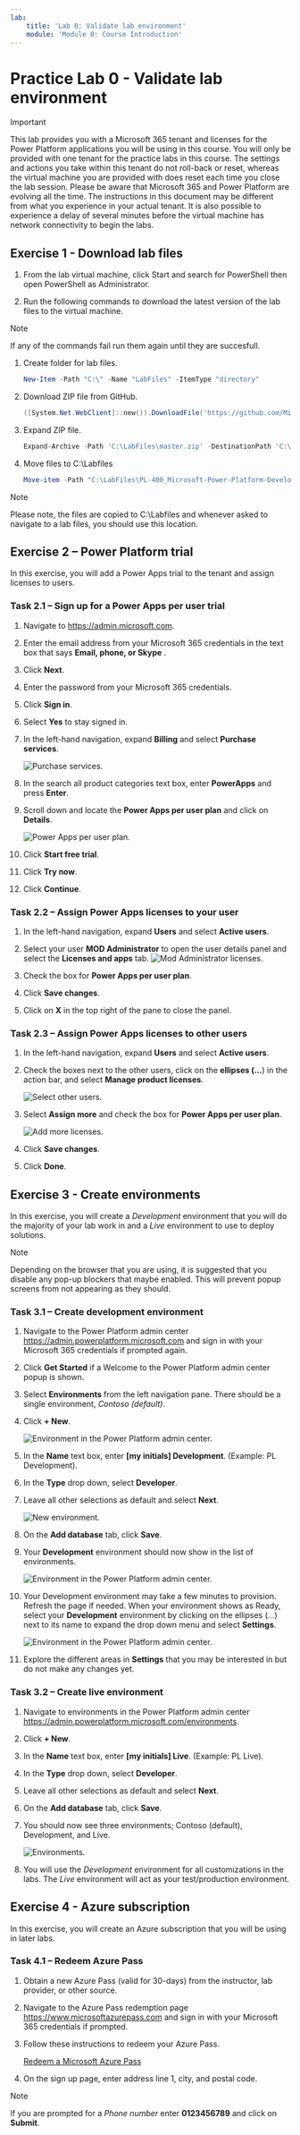 ```yaml
---
lab:
    title: 'Lab 0: Validate lab environment'
    module: 'Module 0: Course Introduction'
---
```


# Practice Lab 0 - Validate lab environment

> [!IMPORTANT]
> This lab provides you with a Microsoft 365 tenant and licenses for the Power Platform applications you will be using in this course. You will only be provided with one tenant for the practice labs in this course. The settings and actions you take within this tenant do not roll-back or reset, whereas the virtual machine you are provided with does reset each time you close the lab session. Please be aware that Microsoft 365 and Power Platform are evolving all the time. The instructions in this document may be different from what you experience in your actual tenant. It is also possible to experience a delay of several minutes before the virtual machine has network connectivity to begin the labs.

## Exercise 1 - Download lab files

1. From the lab virtual machine, click Start and search for PowerShell then open PowerShell as Administrator.

1. Run the following commands to download the latest version of the lab files to the virtual machine.

> [!Note]
> If any of the commands fail run them again until they are succesfull.

1. Create folder for lab files.

   ```powershell
   New-Item -Path "C:\" -Name "LabFiles" -ItemType "directory"   
   ```

1. Download ZIP file from GitHub.

   ```powershell
   ([System.Net.WebClient]::new()).DownloadFile('https://github.com/MicrosoftLearning/PL-400_Microsoft-Power-Platform-Developer/archive/master.zip', 'C:\LabFiles\master.zip')

   ```

1. Expand ZIP file.

   ```powershell
   Expand-Archive -Path 'C:\LabFiles\master.zip' -DestinationPath 'C:\LabFiles'

   ```

1. Move files to C:\Labfiles

   ```powershell
   Move-item -Path "C:\LabFiles\PL-400_Microsoft-Power-Platform-Developer-master\Instructions\*" -Destination "C:\LabFiles" -confirm: $false
   ```

> [!NOTE]
>Please note, the files are copied to C:\Labfiles and whenever asked to navigate to a lab files, you should  use this location.

## Exercise 2 – Power Platform trial

In this exercise, you will add a Power Apps trial to the tenant and assign licenses to users.

### Task 2.1 – Sign up for a Power Apps per user trial

1. Navigate to <https://admin.microsoft.com>.

1. Enter the email address from your Microsoft 365 credentials in the text box that says **Email, phone, or Skype** .

1. Click **Next**.

1. Enter the password from your Microsoft 365 credentials.

1. Click **Sign in**.

1. Select **Yes** to stay signed in.

1. In the left-hand navigation, expand **Billing** and select **Purchase services**.

    ![Purchase services.](../L00/Static/purchase-services.png)

1. In the search all product categories text box, enter **PowerApps** and press **Enter**.

1. Scroll down and locate the **Power Apps per user plan** and click on **Details**.

    ![Power Apps per user plan.](../L00/Static/per-user-plan.png)

1. Click **Start free trial**.

1. Click **Try now**.

1. Click **Continue**.

### Task 2.2 – Assign Power Apps licenses to your user

1. In the left-hand navigation, expand **Users** and select **Active users**.

1. Select your user **MOD Administrator** to open the user details panel and select the **Licenses and apps** tab. ![Mod Administrator licenses.](../L00/Static/mod-administrator.png)

1. Check the box for **Power Apps per user plan**.

1. Click **Save changes**.

1. Click on **X** in the top right of the pane to close the panel.

### Task 2.3 – Assign Power Apps licenses to other users

1. In the left-hand navigation, expand **Users** and select **Active users**.

1. Check the boxes next to the other users, click on the **ellipses (...**) in the action bar, and select **Manage product licenses**.

    ![Select other users.](../L00/Static/select-users.png)

1. Select **Assign more** and check the box for **Power Apps per user plan**.

    ![Add more licenses.](../L00/Static/add-licenses.png)

1. Click **Save changes**.

1. Click **Done**.

## Exercise 3 - Create environments

In this exercise, you will create a *Development* environment that you will do the majority of your lab work in and a *Live* environment to use to deploy solutions.

> [!NOTE]
> Depending on the browser that you are using, it is suggested that you disable any pop-up blockers that maybe enabled. This will prevent popup screens from not appearing as they should.

### Task 3.1 – Create development environment

1. Navigate to the Power Platform admin center <https://admin.powerplatform.microsoft.com> and sign in with your Microsoft 365 credentials if prompted again.

1. Click **Get Started** if a Welcome to the Power Platform admin center popup is shown.

1. Select **Environments** from the left navigation pane. There should be a single environment, *Contoso (default)*.

1. Click **+ New**.

    ![Environment in the Power Platform admin center.](../L00/Static/ppac-environments.png)

1. In the **Name** text box, enter **[my initials] Development**. (Example: PL Development).

1. In the **Type** drop down, select **Developer**.

1. Leave all other selections as default and select **Next**.

    ![New environment.](../L00/Static/new-environment.png)

1. On the **Add database** tab, click **Save**.

1. Your **Development** environment should now show in the list of environments.

    ![Environment in the Power Platform admin center.](../L00/Static/ppac-environments-dev.png)

1. Your Development environment may take a few minutes to provision. Refresh the page if needed. When your environment shows as Ready, select your **Development** environment by clicking on the ellipses (...) next to its name to expand the drop down menu and select **Settings**.

    ![Environment in the Power Platform admin center.](../L00/Static/ellipses-settings-dev.png)

1. Explore the different areas in **Settings** that you may be interested in but do not make any changes yet.

### Task 3.2 – Create live environment

1. Navigate to environments in the Power Platform admin center <https://admin.powerplatform.microsoft.com/environments>.

1. Click **+ New**.

1. In the **Name** text box, enter **[my initials] Live**. (Example: PL Live).

1. In the **Type** drop down, select **Developer**.

1. Leave all other selections as default and select **Next**.

1. On the **Add database** tab, click **Save**.

1. You should now see three environments; Contoso (default), Development, and Live.

    ![Environments.](../L00/Static/environments-all.png)

1. You will use the *Development* environment for all customizations in the labs. The *Live* environment will act as your test/production environment.

## Exercise 4 - Azure subscription

In this exercise, you will create an Azure subscription that you will be using in later labs.

### Task 4.1 – Redeem Azure Pass

1. Obtain a new Azure Pass (valid for 30-days) from the instructor, lab provider, or other source.

1. Navigate to the Azure Pass redemption page <https://www.microsoftazurepass.com> and sign in with your Microsoft 365 credentials if prompted.

1. Follow these instructions to redeem your Azure Pass.

    [Redeem a Microsoft Azure Pass](https://www.microsoftazurepass.com/Home/HowTo?Length=5)

1. On the sign up page, enter address line 1, city, and postal code.

> [!NOTE]
> If you are prompted for a *Phone number* enter **0123456789** and click on **Submit**.
